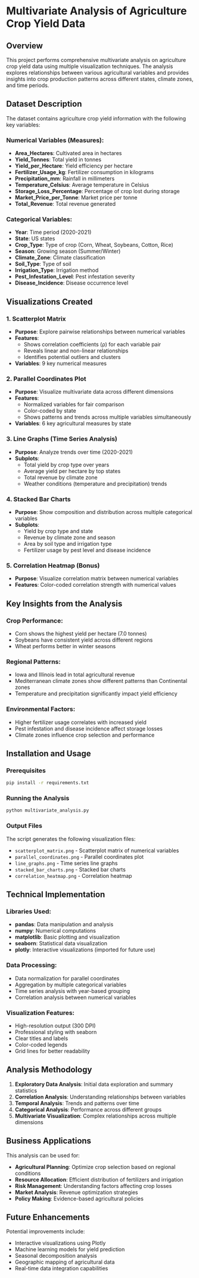 # Multivariate Analysis of Agriculture Crop Yield Data

## Overview
This project performs comprehensive multivariate analysis on agriculture crop yield data using multiple visualization techniques. The analysis explores relationships between various agricultural variables and provides insights into crop production patterns across different states, climate zones, and time periods.

## Dataset Description
The dataset contains agriculture crop yield information with the following key variables:

### Numerical Variables (Measures):
- **Area_Hectares**: Cultivated area in hectares
- **Yield_Tonnes**: Total yield in tonnes
- **Yield_per_Hectare**: Yield efficiency per hectare
- **Fertilizer_Usage_kg**: Fertilizer consumption in kilograms
- **Precipitation_mm**: Rainfall in millimeters
- **Temperature_Celsius**: Average temperature in Celsius
- **Storage_Loss_Percentage**: Percentage of crop lost during storage
- **Market_Price_per_Tonne**: Market price per tonne
- **Total_Revenue**: Total revenue generated

### Categorical Variables:
- **Year**: Time period (2020-2021)
- **State**: US states
- **Crop_Type**: Type of crop (Corn, Wheat, Soybeans, Cotton, Rice)
- **Season**: Growing season (Summer/Winter)
- **Climate_Zone**: Climate classification
- **Soil_Type**: Type of soil
- **Irrigation_Type**: Irrigation method
- **Pest_Infestation_Level**: Pest infestation severity
- **Disease_Incidence**: Disease occurrence level

## Visualizations Created

### 1. Scatterplot Matrix
- **Purpose**: Explore pairwise relationships between numerical variables
- **Features**: 
  - Shows correlation coefficients (ρ) for each variable pair
  - Reveals linear and non-linear relationships
  - Identifies potential outliers and clusters
- **Variables**: 9 key numerical measures

### 2. Parallel Coordinates Plot
- **Purpose**: Visualize multivariate data across different dimensions
- **Features**:
  - Normalized variables for fair comparison
  - Color-coded by state
  - Shows patterns and trends across multiple variables simultaneously
- **Variables**: 6 key agricultural measures by state

### 3. Line Graphs (Time Series Analysis)
- **Purpose**: Analyze trends over time (2020-2021)
- **Subplots**:
  - Total yield by crop type over years
  - Average yield per hectare by top states
  - Total revenue by climate zone
  - Weather conditions (temperature and precipitation) trends

### 4. Stacked Bar Charts
- **Purpose**: Show composition and distribution across multiple categorical variables
- **Subplots**:
  - Yield by crop type and state
  - Revenue by climate zone and season
  - Area by soil type and irrigation type
  - Fertilizer usage by pest level and disease incidence

### 5. Correlation Heatmap (Bonus)
- **Purpose**: Visualize correlation matrix between numerical variables
- **Features**: Color-coded correlation strength with numerical values

## Key Insights from the Analysis

### Crop Performance:
- Corn shows the highest yield per hectare (7.0 tonnes)
- Soybeans have consistent yield across different regions
- Wheat performs better in winter seasons

### Regional Patterns:
- Iowa and Illinois lead in total agricultural revenue
- Mediterranean climate zones show different patterns than Continental zones
- Temperature and precipitation significantly impact yield efficiency

### Environmental Factors:
- Higher fertilizer usage correlates with increased yield
- Pest infestation and disease incidence affect storage losses
- Climate zones influence crop selection and performance

## Installation and Usage

### Prerequisites
```bash
pip install -r requirements.txt
```

### Running the Analysis
```bash
python multivariate_analysis.py
```

### Output Files
The script generates the following visualization files:
- `scatterplot_matrix.png` - Scatterplot matrix of numerical variables
- `parallel_coordinates.png` - Parallel coordinates plot
- `line_graphs.png` - Time series line graphs
- `stacked_bar_charts.png` - Stacked bar charts
- `correlation_heatmap.png` - Correlation heatmap

## Technical Implementation

### Libraries Used:
- **pandas**: Data manipulation and analysis
- **numpy**: Numerical computations
- **matplotlib**: Basic plotting and visualization
- **seaborn**: Statistical data visualization
- **plotly**: Interactive visualizations (imported for future use)

### Data Processing:
- Data normalization for parallel coordinates
- Aggregation by multiple categorical variables
- Time series analysis with year-based grouping
- Correlation analysis between numerical variables

### Visualization Features:
- High-resolution output (300 DPI)
- Professional styling with seaborn
- Clear titles and labels
- Color-coded legends
- Grid lines for better readability

## Analysis Methodology

1. **Exploratory Data Analysis**: Initial data exploration and summary statistics
2. **Correlation Analysis**: Understanding relationships between variables
3. **Temporal Analysis**: Trends and patterns over time
4. **Categorical Analysis**: Performance across different groups
5. **Multivariate Visualization**: Complex relationships across multiple dimensions

## Business Applications

This analysis can be used for:
- **Agricultural Planning**: Optimize crop selection based on regional conditions
- **Resource Allocation**: Efficient distribution of fertilizers and irrigation
- **Risk Management**: Understanding factors affecting crop losses
- **Market Analysis**: Revenue optimization strategies
- **Policy Making**: Evidence-based agricultural policies

## Future Enhancements

Potential improvements include:
- Interactive visualizations using Plotly
- Machine learning models for yield prediction
- Seasonal decomposition analysis
- Geographic mapping of agricultural data
- Real-time data integration capabilities
